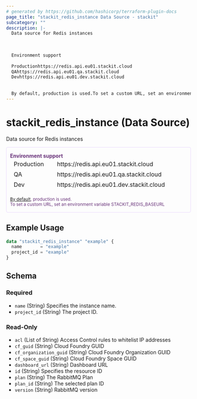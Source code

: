 ```yaml
---
# generated by https://github.com/hashicorp/terraform-plugin-docs
page_title: "stackit_redis_instance Data Source - stackit"
subcategory: ""
description: |-
  Data source for Redis instances
  
  
  
  Environment support
  
  Productionhttps://redis.api.eu01.stackit.cloud
  QAhttps://redis.api.eu01.qa.stackit.cloud
  Devhttps://redis.api.eu01.dev.stackit.cloud
  
  
  By default, production is used.To set a custom URL, set an environment variable STACKITREDISBASEURL
---
```


# stackit_redis_instance (Data Source)

Data source for Redis instances
<div class="warning" style='color: #69337A; border: solid #E9D8FD 1px; border-radius: 4px; padding-left:0.7em;margin-top:5px;'>
<span>
<p style='margin-top:1em;'>
<b>Environment support</b>
<table style='border-collapse: separate; margin:0;'>
<tr><td style='width: 100px'>Production</td><td>https://redis.api.eu01.stackit.cloud<td></tr>
<tr><td>QA</td><td>https://redis.api.eu01.qa.stackit.cloud<td></tr>
<tr><td>Dev</td><td>https://redis.api.eu01.dev.stackit.cloud<td></tr>
</table>
<br />
<small><a href="https://registry.terraform.io/providers/SchwarzIT/stackit/latest/docs#environment">By default</a>, production is used.<br />To set a custom URL, set an environment variable STACKIT_REDIS_BASEURL</small>
</p>
</span>
</div>

## Example Usage

```terraform
data "stackit_redis_instance" "example" {
  name       = "example"
  project_id = "example"
}
```

<!-- schema generated by tfplugindocs -->
## Schema

### Required

- `name` (String) Specifies the instance name.
- `project_id` (String) The project ID.

### Read-Only

- `acl` (List of String) Access Control rules to whitelist IP addresses
- `cf_guid` (String) Cloud Foundry GUID
- `cf_organization_guid` (String) Cloud Foundry Organization GUID
- `cf_space_guid` (String) Cloud Foundry Space GUID
- `dashboard_url` (String) Dashboard URL
- `id` (String) Specifies the resource ID
- `plan` (String) The RabbitMQ Plan
- `plan_id` (String) The selected plan ID
- `version` (String) RabbitMQ version



